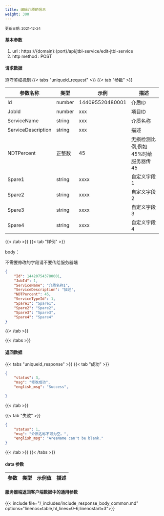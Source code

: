 ```yaml
---
title: 编辑介质的信息
weight: 300
---
```


<small>更新日期: 2021-12-24</small>

#### 基本参数
1. url : https://{domain}:{port}/api/jtbl-service/edit-jtbl-service
2. http method : POST

#### 请求数据
遵守[鉴权机制](/auth/)
{{< tabs "uniqueid_request" >}}
{{< tab "参数" >}} 

|  参数名称   |  类型 |  示例 |  描述 |
|  ----  | ----  | ----  | ----  |
|  Id  | number  | 144095520480001  | 介质ID |
|  JobId  | number  | xxx  | 项目ID |
|  ServiceName  | string  | xxx  | 介质名称 |
|  ServiceDescription  | string  | xxx  | 描述 |
|  NDTPercent  | 正整数  | 45  | 无损检测比例,例如45%时给服务器传45 |
|  Spare1  |  string | xxxx | 自定义字段1 |
|  Spare2  |  string | xxxx | 自定义字段2 |
|  Spare3  |  string | xxxx | 自定义字段3 |
|  Spare4  |  string | xxxx | 自定义字段4 |
 
{{< /tab >}}
{{< tab "样例" >}}


body： 

不需要修改的字段请不要传给服务器端

```json
{
    "Id": 144207543780001,
    "JobId": 1,
    "ServiceName": "介质名称1",
    "ServiceDescription": "描述",
    "NDTPercent": 45,
    "ServiceTypeId": 1,
    "Spare1": "Spare1",
    "Spare2": "Spare2",
    "Spare3": "Spare3",
    "Spare4": "Spare4"
}
```
{{< /tab >}}

{{< /tabs >}}


#### 返回数据


{{< tabs "uniqueid_response" >}}
{{< tab "成功" >}} 
```json
{
    "status": 3,
    "msg": "修改成功",
    "english_msg": "Success",
  
}
```   
{{< /tab >}}

{{< tab "失败" >}}
```json
{
    "status": 1,
    "msg": "介质名称不可为空。",
    "english_msg": "AreaName can't be blank."
}
```
{{< /tab >}}
{{< /tabs >}}
#### data 参数

|  参数   |  类型 |  示例值 |  描述 |
|  ----  | ----  | ----  |----  |
 
#### 服务器端返回客户端数据中的通用参数

{{< include file="/_includes/include_response_body_common.md"  options="linenos=table,hl_lines=0-6,linenostart=3">}}
